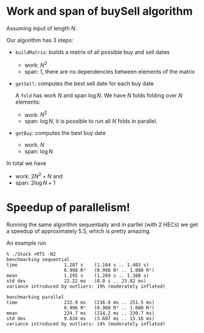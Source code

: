 # Work and span of buySell algorithm

Assuming input of length $N$.

Our algorithm has 3 steps:

* `buildMatrix`: builds a matrix of all possible buy and sell dates

    - work: $N^2$
    - span: 1, there are no dependencies between elements of the matrix

* `getSell`: computes the best sell date for each buy date

    A `fold` has work $N$ and span $\log N$. We have $N$ folds folding
    over $N$ elements:

    - work: $N^2$
    - span: $\log N$, it is possible to run all $N$ folds in parallel.

* `getBuy`: computes the best buy date

    - work: $N$
    - span: $\log N$


In total we have

- work: $2N^2+N$ and
- span: $2\log N + 1$


# Speedup of parallelism!

Running the same algorithm sequentially and in parllel (with 2 HECs)
we get a speedup of approximately 5.5, which is pretty amazing.

An example run

~~~
% ./Stock +RTS -N2
benchmarking sequential
time                 1.287 s    (1.164 s .. 1.403 s)
                     0.998 R²   (0.998 R² .. 1.000 R²)
mean                 1.295 s    (1.269 s .. 1.308 s)
std dev              22.22 ms   (0.0 s .. 23.82 ms)
variance introduced by outliers: 19% (moderately inflated)

benchmarking parallel
time                 232.9 ms   (216.9 ms .. 251.5 ms)
                     0.996 R²   (0.988 R² .. 1.000 R²)
mean                 224.7 ms   (214.2 ms .. 230.7 ms)
std dev              9.634 ms   (3.687 ms .. 13.16 ms)
variance introduced by outliers: 14% (moderately inflated)
~~~
